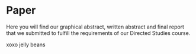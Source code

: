 # Paper

Here you will find our graphical abstract, written abstract and final report that we submitted to fulfill the requirements of our Directed Studies course.

xoxo jelly beans
